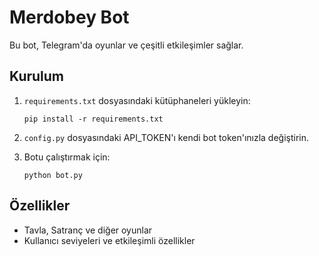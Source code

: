 # Merdobey Bot

Bu bot, Telegram'da oyunlar ve çeşitli etkileşimler sağlar.

## Kurulum

1. `requirements.txt` dosyasındaki kütüphaneleri yükleyin:
   ```
   pip install -r requirements.txt
   ```

2. `config.py` dosyasındaki API_TOKEN'ı kendi bot token'ınızla değiştirin.

3. Botu çalıştırmak için:
   ```
   python bot.py
   ```

## Özellikler
- Tavla, Satranç ve diğer oyunlar
- Kullanıcı seviyeleri ve etkileşimli özellikler
